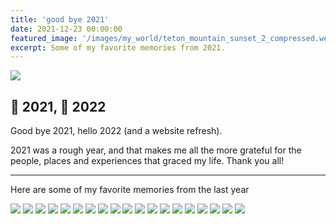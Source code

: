 ```yaml
---
title: 'good bye 2021'
date: 2021-12-23 00:00:00
featured_image: '/images/my_world/teton_mountain_sunset_2_compressed.webp'
excerpt: Some of my favorite memories from 2021.
---
```


![](/images/my_world/teton_river_sunset.webp)

## 👋 2021, 👋 2022

Good bye 2021, hello 2022 (and a website refresh).

2021 was a rough year, and that makes me all the more grateful for the people, places and experiences that graced my life. Thank you all!

---
Here are some of my favorite memories from the last year



<div class="gallery" data-columns="3">
	<img src="/images/my_world/camper_van_iceland.webp">
	<img src="/images/my_world/fuck_the_system.webp">
	<img src="/images/my_world/hawaii_sunset.webp">
	<img src="/images/my_world/northern_lights_sketch.webp">
	<img src="/images/my_world/yee_backyard.webp">
	<img src="/images/my_world/breaded_chicken.webp">
	<img src="/images/my_world/waitress.webp">
	<img src="/images/my_world/kusama_flower.webp">
	<img src="/images/my_world/vancouver_river.webp">
	<img src="/images/my_world/vancover_lake_night.webp">
	<img src="/images/me/gov_ball.webp">
	<img src="/images/my_world/axe_throwing.webp">
	<img src="/images/my_world/buvette_latte.webp">
	<img src="/images/my_world/outside_lands.webp">
	<img src="/images/my_world/iceland_waterfalls.webp">
	<img src="/images/my_world/toronto_music_garden.webp">
	<img src="/images/my_world/bang_bang_noodles.webp">
	<img src="/images/my_world/kaws.webp">
	<img src="/images/my_world/hawaii_sunrise.webp">



</div>


